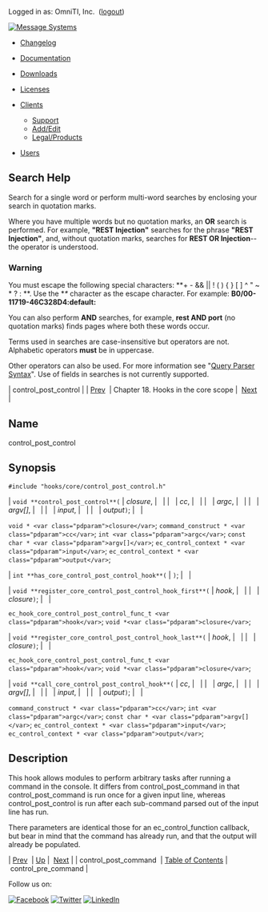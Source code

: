 Logged in as: OmniTI, Inc.  ([logout](https://support.messagesystems.com/logout.php))

[![Message Systems](https://support.messagesystems.com/images/ms-white205.png)](https://support.messagesystems.com/start.php) 

*   [Changelog](https://support.messagesystems.com/start.php?show=changelog)
*   [Documentation](https://support.messagesystems.com/docs/)
*   [Downloads](https://support.messagesystems.com/start.php)

*   [Licenses](https://support.messagesystems.com/license_summary.php)
*   <a href="">Clients</a>
    *   [Support](https://support.messagesystems.com/cs.php)
    *   [Add/Edit](https://support.messagesystems.com/edit_client.php)
    *   [Legal/Products](https://support.messagesystems.com/edit_products.php)
*   [Users](https://support.messagesystems.com/edit_customer.php)

## Search Help

Search for a single word or perform multi-word searches by enclosing your search in quotation marks.

Where you have multiple words but no quotation marks, an **OR** search is performed. For example, **"REST Injection"** searches for the phrase **"REST Injection"**, and, without quotation marks, searches for **REST OR Injection**--the operator is understood.

### Warning

You must escape the following special characters: **+ - && || ! ( ) { } [ ] ^ " ~ * ? : \**. Use the **\** character as the escape character. For example: **B0/00-11719-46C328D4\:default\:**

You can also perform **AND** searches, for example, **rest AND port** (no quotation marks) finds pages where both these words occur.

Terms used in searches are case-insensitive but operators are not. Alphabetic operators **must** be in uppercase.

Other operators can also be used. For more information see "[Query Parser Syntax](https://lucene.apache.org/core/old_versioned_docs/versions/3_0_0/queryparsersyntax.html)". Use of fields in searches is not currently supported.

| control_post_control |
| [Prev](extending.hooks.core.control_post_command.php)  | Chapter 18. Hooks in the core scope |  [Next](extending.hooks.core.control_pre_command.php) |

<a name="extending.hooks.core.control_post_control"></a>
## Name

control_post_control

## Synopsis

`#include "hooks/core/control_post_control.h"`

| `void **control_post_control**(` | <var class="pdparam">closure</var>, |   |
|   | <var class="pdparam">cc</var>, |   |
|   | <var class="pdparam">argc</var>, |   |
|   | <var class="pdparam">argv[]</var>, |   |
|   | <var class="pdparam">input</var>, |   |
|   | <var class="pdparam">output</var>`)`; |   |

`void * <var class="pdparam">closure</var>`;
`command_construct * <var class="pdparam">cc</var>`;
`int <var class="pdparam">argc</var>`;
`const char * <var class="pdparam">argv[]</var>`;
`ec_control_context * <var class="pdparam">input</var>`;
`ec_control_context * <var class="pdparam">output</var>`;

| `int **has_core_control_post_control_hook**(` | `)`; |   |

| `void **register_core_control_post_control_hook_first**(` | <var class="pdparam">hook</var>, |   |
|   | <var class="pdparam">closure</var>`)`; |   |

`ec_hook_core_control_post_control_func_t <var class="pdparam">hook</var>`;
`void *<var class="pdparam">closure</var>`;

| `void **register_core_control_post_control_hook_last**(` | <var class="pdparam">hook</var>, |   |
|   | <var class="pdparam">closure</var>`)`; |   |

`ec_hook_core_control_post_control_func_t <var class="pdparam">hook</var>`;
`void *<var class="pdparam">closure</var>`;

| `void **call_core_control_post_control_hook**(` | <var class="pdparam">cc</var>, |   |
|   | <var class="pdparam">argc</var>, |   |
|   | <var class="pdparam">argv[]</var>, |   |
|   | <var class="pdparam">input</var>, |   |
|   | <var class="pdparam">output</var>`)`; |   |

`command_construct * <var class="pdparam">cc</var>`;
`int <var class="pdparam">argc</var>`;
`const char * <var class="pdparam">argv[]</var>`;
`ec_control_context * <var class="pdparam">input</var>`;
`ec_control_context * <var class="pdparam">output</var>`;<a name="idp20849296"></a>
## Description

This hook allows modules to perform arbitrary tasks after running a command in the console. It differs from control_post_command in that control_post_command is run once for a given input line, whereas control_post_control is run after each sub-command parsed out of the input line has run.

There parameters are identical those for an ec_control_function callback, but bear in mind that the command has already run, and that the output will already be populated.

| [Prev](extending.hooks.core.control_post_command.php)  | [Up](extending.hooks.core.php) |  [Next](extending.hooks.core.control_pre_command.php) |
| control_post_command  | [Table of Contents](index.php) |  control_pre_command |

Follow us on:

[![Facebook](https://support.messagesystems.com/images/icon-facebook.png)](http://www.facebook.com/messagesystems) [![Twitter](https://support.messagesystems.com/images/icon-twitter.png)](http://twitter.com/#!/MessageSystems) [![LinkedIn](https://support.messagesystems.com/images/icon-linkedin.png)](http://www.linkedin.com/company/message-systems)